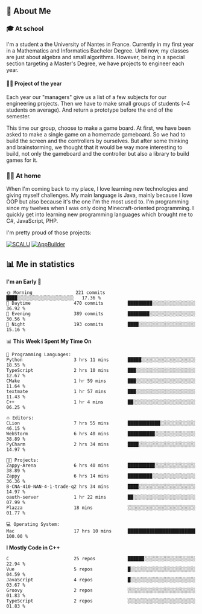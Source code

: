 ## 👀 About Me

### 🎓 At school

I'm a student a the University of Nantes in France. Currently in my first year in a Mathematics and Informatics Bachelor Degree. Until now, my classes are just about algebra and small algorithms. However, being in a special section targeting a Master's Degree, we have projects to engineer each year. 

#### 🔧🔬 Project of the year

Each year our "managers" give us a list of a few subjects for our engineering projects. Then we have to make small groups of students (~4 students on average). And return a prototype before the end of the semester.

This time our group, choose to make a game board. At first, we have been asked to make a single game on a homemade gameboard. So we had to build the screen and the controllers by ourselves. 
But after some thinking and brainstorming, we thought that it would be way more interesting to build, not only the gameboard and the controller but also a library to build games for it.

### 👨‍💻 At home

When I'm coming back to my place, I love learning new technologies and giving myself challenges. My main language is Java, mainly because I love OOP but also because it's the one I'm the most used to. I'm programming since my twelves when I was only doing Minecraft-oriented programming.  I quickly get into learning new programming languages which brought me to C#, JavaScript, PHP. 

I'm pretty proud of those projects:

[![SCALU](https://github-readme-stats.vercel.app/api/pin?username=renardfute&repo=SCALU)](https://github.com/renardfute/scalu)
[![AppBuilder](https://github-readme-stats.vercel.app/api/pin?username=pulsedev2&repo=AppBuilder)](https://github.com/pulsedev2/AppBuilder)

## 📊 Me in statistics
<!--START_SECTION:waka-->
**I'm an Early 🐤** 

```text
🌞 Morning                221 commits         ████░░░░░░░░░░░░░░░░░░░░░   17.36 % 
🌆 Daytime                470 commits         █████████░░░░░░░░░░░░░░░░   36.92 % 
🌃 Evening                389 commits         ████████░░░░░░░░░░░░░░░░░   30.56 % 
🌙 Night                  193 commits         ████░░░░░░░░░░░░░░░░░░░░░   15.16 % 
```


📊 **This Week I Spent My Time On** 

```text
💬 Programming Languages: 
Python                   3 hrs 11 mins       █████░░░░░░░░░░░░░░░░░░░░   18.55 % 
TypeScript               2 hrs 10 mins       ███░░░░░░░░░░░░░░░░░░░░░░   12.67 % 
CMake                    1 hr 59 mins        ███░░░░░░░░░░░░░░░░░░░░░░   11.64 % 
textmate                 1 hr 57 mins        ███░░░░░░░░░░░░░░░░░░░░░░   11.43 % 
C++                      1 hr 4 mins         ██░░░░░░░░░░░░░░░░░░░░░░░   06.25 % 

🔥 Editors: 
CLion                    7 hrs 55 mins       ████████████░░░░░░░░░░░░░   46.15 % 
WebStorm                 6 hrs 40 mins       ██████████░░░░░░░░░░░░░░░   38.89 % 
PyCharm                  2 hrs 34 mins       ████░░░░░░░░░░░░░░░░░░░░░   14.97 % 

🐱‍💻 Projects: 
Zappy-Arena              6 hrs 40 mins       ██████████░░░░░░░░░░░░░░░   38.89 % 
Zappy                    6 hrs 14 mins       █████████░░░░░░░░░░░░░░░░   36.36 % 
B-CNA-410-NAN-4-1-trade-q2 hrs 34 mins       ████░░░░░░░░░░░░░░░░░░░░░   14.97 % 
oauth-server             1 hr 22 mins        ██░░░░░░░░░░░░░░░░░░░░░░░   07.99 % 
Plazza                   18 mins             ░░░░░░░░░░░░░░░░░░░░░░░░░   01.77 % 

💻 Operating System: 
Mac                      17 hrs 10 mins      █████████████████████████   100.00 % 
```

**I Mostly Code in C++** 

```text
C                        25 repos            ██████░░░░░░░░░░░░░░░░░░░   22.94 % 
Vue                      5 repos             █░░░░░░░░░░░░░░░░░░░░░░░░   04.59 % 
JavaScript               4 repos             █░░░░░░░░░░░░░░░░░░░░░░░░   03.67 % 
Groovy                   2 repos             ░░░░░░░░░░░░░░░░░░░░░░░░░   01.83 % 
TypeScript               2 repos             ░░░░░░░░░░░░░░░░░░░░░░░░░   01.83 % 
```




<!--END_SECTION:waka-->
